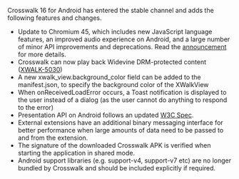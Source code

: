 Crosswalk 16 for Android has entered the stable channel and adds the following features and changes.

* Update to Chromium 45, which includes new JavaScript language features, an improved audio experience on Android, and a large number of minor API improvements and deprecations. Read the [announcement](http://blog.chromium.org/2015/07/chrome-45-beta-new-es2015-features.html) for more details.
* Crosswalk can now play back Widevine DRM-protected content ([XWALK-5030](https://crosswalk-project.org/jira/browse/XWALK-5030))
* A new xwalk_view.background_color field can be added to the manifest.json, to specify the background color of the XWalkView
* When onReceivedLoadError occurs, a Toast notification is displayed to the user instead of a dialog (as the user cannot do anything to respond to the error)
* Presentation API on Android follows an updated [W3C Spec](http://www.w3.org/TR/2015/WD-presentation-api-20150701/).
* External extensions have an additional binary messaging interface for better performance when large amounts of data need to be passed to and from the extension.
* The signature of the downloaded Crosswalk APK is verified when starting the application in shared mode.
* Android support libraries (e.g. support-v4, support-v7 etc) are no longer bundled by Crosswalk and should be included explicitly if required.
